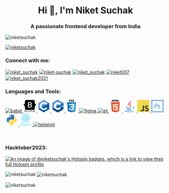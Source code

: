 <h1 align="center">Hi 👋, I'm Niket Suchak</h1>
<h3 align="center">A passionate frontend developer from India</h3>

<p align="left"> <img src="https://komarev.com/ghpvc/?username=niketsuchak&label=Profile%20views&color=0e75b6&style=flat" alt="niketsuchak" /> </p>

<p align="left"> <a href="https://github.com/ryo-ma/github-profile-trophy"><img src="https://github-profile-trophy.vercel.app/?username=niketsuchak" alt="niketsuchak" /></a> </p>

<h3 align="left">Connect with me:</h3>
<p align="left">
<a href="https://twitter.com/niket_suchak" target="blank"><img align="center" src="https://raw.githubusercontent.com/rahuldkjain/github-profile-readme-generator/master/src/images/icons/Social/twitter.svg" alt="niket_suchak" height="30" width="40" /></a>
<a href="https://linkedin.com/in/niket-suchak" target="blank"><img align="center" src="https://raw.githubusercontent.com/rahuldkjain/github-profile-readme-generator/master/src/images/icons/Social/linked-in-alt.svg" alt="niket-suchak" height="30" width="40" /></a>
<a href="https://instagram.com/niket_suchak" target="blank"><img align="center" src="https://raw.githubusercontent.com/rahuldkjain/github-profile-readme-generator/master/src/images/icons/Social/instagram.svg" alt="niket_suchak" height="30" width="40" /></a>
<a href="https://www.codechef.com/users/niket007" target="blank"><img align="center" src="https://cdn.jsdelivr.net/npm/simple-icons@3.1.0/icons/codechef.svg" alt="niket007" height="30" width="40" /></a>
<a href="https://www.hackerrank.com/niket_suchak2021" target="blank"><img align="center" src="https://raw.githubusercontent.com/rahuldkjain/github-profile-readme-generator/master/src/images/icons/Social/hackerrank.svg" alt="niket_suchak2021" height="30" width="40" /></a>
</p>

<h3 align="left">Languages and Tools:</h3>
<p align="left"> <a href="https://babeljs.io/" target="_blank" rel="noreferrer"> <img src="https://www.vectorlogo.zone/logos/babeljs/babeljs-icon.svg" alt="babel" width="40" height="40"/> </a> <a href="https://getbootstrap.com" target="_blank" rel="noreferrer"> <img src="https://raw.githubusercontent.com/devicons/devicon/master/icons/bootstrap/bootstrap-plain-wordmark.svg" alt="bootstrap" width="40" height="40"/> </a> <a href="https://www.cprogramming.com/" target="_blank" rel="noreferrer"> <img src="https://raw.githubusercontent.com/devicons/devicon/master/icons/c/c-original.svg" alt="c" width="40" height="40"/> </a> <a href="https://www.w3schools.com/cpp/" target="_blank" rel="noreferrer"> <img src="https://raw.githubusercontent.com/devicons/devicon/master/icons/cplusplus/cplusplus-original.svg" alt="cplusplus" width="40" height="40"/> </a> <a href="https://www.w3schools.com/css/" target="_blank" rel="noreferrer"> <img src="https://raw.githubusercontent.com/devicons/devicon/master/icons/css3/css3-original-wordmark.svg" alt="css3" width="40" height="40"/> </a> <a href="https://www.figma.com/" target="_blank" rel="noreferrer"> <img src="https://www.vectorlogo.zone/logos/figma/figma-icon.svg" alt="figma" width="40" height="40"/> </a> <a href="https://git-scm.com/" target="_blank" rel="noreferrer"> <img src="https://www.vectorlogo.zone/logos/git-scm/git-scm-icon.svg" alt="git" width="40" height="40"/> </a> <a href="https://www.w3.org/html/" target="_blank" rel="noreferrer"> <img src="https://raw.githubusercontent.com/devicons/devicon/master/icons/html5/html5-original-wordmark.svg" alt="html5" width="40" height="40"/> </a> <a href="https://www.java.com" target="_blank" rel="noreferrer"> <img src="https://raw.githubusercontent.com/devicons/devicon/master/icons/java/java-original.svg" alt="java" width="40" height="40"/> </a> <a href="https://developer.mozilla.org/en-US/docs/Web/JavaScript" target="_blank" rel="noreferrer"> <img src="https://raw.githubusercontent.com/devicons/devicon/master/icons/javascript/javascript-original.svg" alt="javascript" width="40" height="40"/> </a> <a href="https://www.photoshop.com/en" target="_blank" rel="noreferrer"> <img src="https://raw.githubusercontent.com/devicons/devicon/master/icons/photoshop/photoshop-line.svg" alt="photoshop" width="40" height="40"/> </a> <a href="https://www.python.org" target="_blank" rel="noreferrer"> <img src="https://raw.githubusercontent.com/devicons/devicon/master/icons/python/python-original.svg" alt="python" width="40" height="40"/> </a> <a href="https://reactjs.org/" target="_blank" rel="noreferrer"> <img src="https://raw.githubusercontent.com/devicons/devicon/master/icons/react/react-original-wordmark.svg" alt="react" width="40" height="40"/> </a> <a href="https://tailwindcss.com/" target="_blank" rel="noreferrer"> <img src="https://www.vectorlogo.zone/logos/tailwindcss/tailwindcss-icon.svg" alt="tailwind" width="40" height="40"/> </a> </p>

<br/>

<h3 align="left">Hacktober2023:</h3>

[![An image of @niketsuchak's Holopin badges, which is a link to view their full Holopin profile](https://holopin.me/niketsuchak)](https://holopin.io/@niketsuchak)



<p><img align="left" src="https://github-readme-streak-stats.herokuapp.com/?user=niketsuchak&" alt="niketsuchak" /></p>


<p>&nbsp;<img align="center" src="https://github-readme-stats.vercel.app/api?username=niketsuchak&show_icons=true&locale=en" alt="niketsuchak" /></p>


<p><img align="center" src="https://github-readme-stats.vercel.app/api/top-langs?username=niketsuchak&show_icons=true&locale=en&layout=compact" alt="niketsuchak" /></p>


